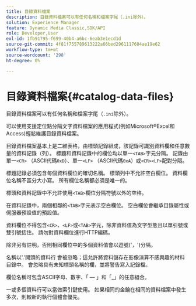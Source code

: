 ```yaml
---
title: 目錄資料檔案
description: 目錄資料檔案可以有任何名稱和檔案字尾（.ini除外）。
solution: Experience Manager
feature: Dynamic Media Classic,SDK/API
role: Developer,User
exl-id: 1fb91795-f699-40b4-a6bc-6eab3e1ecd1d
source-git-commit: 4f81f755789613222a66bed2961117604ae19e62
workflow-type: tm+mt
source-wordcount: '298'
ht-degree: 0%

---
```


# 目錄資料檔案{#catalog-data-files}

目錄資料檔案可以有任何名稱和檔案字尾（`.ini`除外）。

可以使用支援定位點分隔文字資料檔案的應用程式(例如Microsoft®Excel和Access)輕鬆維護目錄資料檔案。

目錄資料檔案基本上是二維表格，由標頭記錄組成，該記錄可識別資料欄和任意數量的資料記錄（列）。 標題和資料記錄中的欄位均以單一`<TAB>`字元分隔。 記錄由單一`<CR>` （ASCII代碼`0xD`）、單一`<LF>` （ASCII代碼`0xA`）或`<CR><LF>`配對分隔。

標題記錄必須包含每個資料欄位的確切名稱。 標頭列中不允許空白欄位。 資料欄位名稱不區分大小寫。 所有欄位名稱都必須是唯一的。

標頭和資料記錄中不允許使用`<TAB>`欄位分隔符號以外的空格。

在資料記錄中，兩個相鄰的`<TAB>`字元表示空白欄位。 空白欄位會繼承目錄屬性或伺服器預設值的預設值。

資料欄位不得包含`<CR>`、`<LF>`或`<TAB>`字元，除非資料值為文字型態且以單引號或雙引號括住。 請勿對資料欄位進行HTTP編碼。

除非另有註明，否則相同欄位中的多個資料值會以逗號(&#39;，&#39;)分隔。

名稱以&#39;.&#39;開頭的資料行 會被忽略；這允許將資料儲存在影像演算不感興趣的材料目錄中。 會忽略具有未知標頭名稱的欄，並將警告寫入記錄檔。

欄位名稱可包含ASCII字母、數字、「 — 」和「_」的任意組合。

一或多個資料行可以當做索引鍵使用。 如果相同的金鑰在相同的資料檔案中發生多次，則較新的執行個體會優先。
